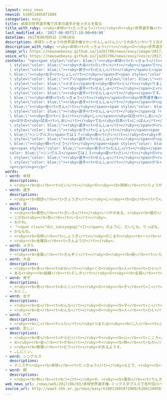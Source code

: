 ```yaml
---
layout: easy_news
newsid: k10011005871000
categories: easy
title: 卓球の世界選手権で日本の選手が金メダルを取る
title_with_ruby: <ruby>卓球<rt>たっきゅう</rt></ruby>の<ruby>世界選手権<rt>せかいせんしゅけん</rt></ruby>で<ruby>日本<rt>にっぽん</rt></ruby>の<ruby>選手<rt>せんしゅ</rt></ruby>が<ruby>金<rt>きん</rt></ruby>メダルを<ruby>取<rt>と</rt></ruby>る
last_modified_at: '2017-06-05T17:10:00+09:00'
datetime: 2017年06月05日 17時10分
description: 卓球たっきゅうの世界選手権せかいせんしゅけんという大会たいかいで３日みっか、男子だんしと女子じょしがペアになるミックスダブルスの試合しあいがあって、日本にっぽんのペアが金きんメダルを取とりました。
description_with_ruby: <ruby>卓球<rt>たっきゅう</rt></ruby>の<ruby>世界選手権<rt>せかいせんしゅけん</rt></ruby>という<ruby>大会<rt>たいかい</rt></ruby>で<ruby>３日<rt>みっか</rt></ruby>、<ruby>男子<rt>だんし</rt></ruby>と<ruby>女子<rt>じょし</rt></ruby>がペアになるミックスダブルスの<ruby>試合<rt>しあい</rt></ruby>があって、<ruby>日本<rt>にっぽん</rt></ruby>のペアが<ruby>金<rt>きん</rt></ruby>メダルを<ruby>取<rt>と</rt></ruby>りました。
image_url: https://newswebeasy.github.io/ja201706/news/easy/image/2017/06/05/k10011005871000.jpg
voice_url: https://newswebeasy.github.io/ja201706/news/easy/voice/2017/06/05/k10011005871000.mp3
contents: "<p><span style=\"color: blue;\"><ruby>卓球<rt>たっきゅう</rt></ruby></span>の<ruby>世界選手権<rt>せかいせんしゅけん</rt></ruby>という<span\
  \ style=\"color: blue;\"><ruby>大会<rt>たいかい</rt></ruby></span>で<ruby>３日<rt>みっか</rt></ruby>、<span\
  \ style=\"color: blue;\"><ruby>男子<rt>だんし</rt></ruby></span>と<span style=\"color:\
  \ blue;\"><ruby>女子<rt>じょし</rt></ruby></span>が<span style=\"color: blue;\">ペア</span>になるミックスダブルスの<ruby>試合<rt>しあい</rt></ruby>があって、<ruby>日本<rt>にっぽん</rt></ruby>の<span\
  \ style=\"color: blue;\">ペア</span>が<span style=\"color: blue;\"><ruby>金<rt>きん</rt></ruby></span><span\
  \ style=\"color: blue;\">メダル</span>を<ruby>取<rt>と</rt></ruby>りました。<ruby>吉村<rt>よしむら</rt></ruby><ruby>真晴<rt>まはる</rt></ruby><span\
  \ style=\"color: blue;\"><ruby>選手<rt>せんしゅ</rt></ruby></span>と<ruby>石川<rt>いしかわ</rt></ruby><ruby>佳純<rt>かすみ</rt></ruby><span\
  \ style=\"color: blue;\"><ruby>選手<rt>せんしゅ</rt></ruby></span>です。<span style=\"color:\
  \ blue;\"><ruby>卓球<rt>たっきゅう</rt></ruby></span>の<ruby>世界選手権<rt>せかいせんしゅけん</rt></ruby>で<ruby>日本<rt>にっぽん</rt></ruby>の<span\
  \ style=\"color: blue;\"><ruby>選手<rt>せんしゅ</rt></ruby></span>が<span style=\"color:\
  \ blue;\"><ruby>金<rt>きん</rt></ruby></span><span style=\"color: blue;\">メダル</span>を<ruby>取<rt>と</rt></ruby>ったことは１９７９<ruby>年<rt>ねん</rt></ruby>のあとありませんでした。<ruby>石川<rt>いしかわ</rt></ruby><span\
  \ style=\"color: blue;\"><ruby>選手<rt>せんしゅ</rt></ruby></span>は「<span style=\"color:\
  \ blue;\"><ruby>苦<rt>くる</rt></ruby>しい</span><ruby>試合<rt>しあい</rt></ruby>でしたが、<ruby>最後<rt>さいご</rt></ruby>まで<ruby>頑張<rt>がんば</rt></ruby>ってよかったです」と<ruby>泣<rt>な</rt></ruby>きながら<ruby>話<rt>はな</rt></ruby>していました。</p>\n\
  <p>ほかの<ruby>試合<rt>しあい</rt></ruby>でも<ruby>日本<rt>にっぽん</rt></ruby>の<ruby>若<rt>わか</rt></ruby>い<span\
  \ style=\"color: blue;\"><ruby>選手<rt>せんしゅ</rt></ruby></span>が<ruby>頑張<rt>がんば</rt></ruby>りました。<span\
  \ style=\"color: blue;\"><ruby>女子<rt>じょし</rt></ruby></span><span style=\"color:\
  \ blue;\">シングルス</span>では１７<ruby>歳<rt>さい</rt></ruby>の<ruby>平野<rt>ひらの</rt></ruby><ruby>美宇<rt>みう</rt></ruby><span\
  \ style=\"color: blue;\"><ruby>選手<rt>せんしゅ</rt></ruby></span>が<span style=\"color:\
  \ blue;\"><ruby>銅<rt>どう</rt></ruby></span><span style=\"color: blue;\">メダル</span>を<ruby>取<rt>と</rt></ruby>りました。</p>\n\
  <p><span style=\"color: blue;\"><ruby>男子<rt>だんし</rt></ruby></span><span style=\"\
  color: blue;\">シングルス</span>では１３<ruby>歳<rt>さい</rt></ruby>の<ruby>張本<rt>はりもと</rt></ruby><ruby>智和<rt>ともかず</rt></ruby><span\
  \ style=\"color: blue;\"><ruby>選手<rt>せんしゅ</rt></ruby></span>が<ruby>上<rt>うえ</rt></ruby>から８<ruby>番目<rt>ばんめ</rt></ruby>までに<ruby>入<rt>はい</rt></ruby>りました。<ruby>世界選手権<rt>せかいせんしゅけん</rt></ruby>では、<ruby>今<rt>いま</rt></ruby>まで１３<ruby>歳<rt>さい</rt></ruby>の<ruby>若<rt>わか</rt></ruby>い<span\
  \ style=\"color: blue;\"><ruby>選手<rt>せんしゅ</rt></ruby></span>が８<ruby>番目<rt>ばんめ</rt></ruby>までに<ruby>入<rt>はい</rt></ruby>ったことはありません。</p>\n\
  <p></p>\n<p></p>"
words:
- word: 卓球
  descriptions:
  - <ruby><rb>台</rb><rt>だい</rt></ruby>の<ruby><rb>両側</rb><rt>りょうがわ</rt></ruby>からラケットで<ruby><rb>球</rb><rt>たま</rt></ruby>を<ruby><rb>打</rb><rt>う</rt></ruby>ち<ruby><rb>合</rb><rt>あ</rt></ruby>う<ruby><rb>競技</rb><rt>きょうぎ</rt></ruby>。ピンポン。
- word: 選手
  descriptions:
  - <ruby><rb>競技</rb><rt>きょうぎ</rt></ruby>に<ruby><rb>出</rb><rt>で</rt></ruby>るために<ruby><rb>選</rb><rt>えら</rt></ruby>ばれた<ruby><rb>人</rb><rt>ひと</rt></ruby>。
- word: 金
  descriptions:
  - <ruby><rb>黄色</rb><rt>きいろ</rt></ruby>いつやのある、<ruby><rb>値打</rb><rt>ねう</rt></ruby>ちの<ruby><rb>高</rb><rt>たか</rt></ruby>い<ruby><rb>金属</rb><rt>きんぞく</rt></ruby>。こがね。
  - こがね<ruby><rb>色</rb><rt>いろ</rt></ruby>。
  - おかね。
  - 「<span class="dic_sansyogogi">1)</span>」のように、だいじな。りっぱな。
  - かなもの。
  - <ruby><rb>将棋</rb><rt>しょうぎ</rt></ruby>のこまの<ruby><rb>一</rb><rt>ひと</rt></ruby>つ。
  - <ruby><rb>金曜日</rb><rt>きんようび</rt></ruby>。
- word: メダル
  descriptions:
  - <ruby><rb>金属</rb><rt>きんぞく</rt></ruby>の<ruby><rb>板</rb><rt>いた</rt></ruby>に、<ruby><rb>絵</rb><rt>え</rt></ruby>や<ruby><rb>文字</rb><rt>もじ</rt></ruby>などをうきぼりにしたもの。<ruby><rb>記念品</rb><rt>きねんひん</rt></ruby>や<ruby><rb>賞品</rb><rt>しょうひん</rt></ruby>などにする。
- word: 大会
  descriptions:
  - <ruby><rb>多</rb><rt>おお</rt></ruby>くの<ruby><rb>人</rb><rt>ひと</rt></ruby>が<ruby><rb>集</rb><rt>あつ</rt></ruby>まる<ruby><rb>会</rb><rt>かい</rt></ruby>。
  - ある<ruby><rb>組織</rb><rt>そしき</rt></ruby>の<ruby><rb>全員</rb><rt>ぜんいん</rt></ruby>が<ruby><rb>集</rb><rt>あつ</rt></ruby>まる<ruby><rb>会</rb><rt>かい</rt></ruby>。
- word: 男子
  descriptions:
  - <ruby><rb>男</rb><rt>おとこ</rt></ruby>の<ruby><rb>子</rb><rt>こ</rt></ruby>。
  - おとこ。
- word: 女子
  descriptions:
  - <ruby><rb>女</rb><rt>おんな</rt></ruby>の<ruby><rb>子</rb><rt>こ</rt></ruby>。
  - <ruby><rb>女</rb><rt>おんな</rt></ruby>の<ruby><rb>人</rb><rt>ひと</rt></ruby>。<ruby><rb>女性</rb><rt>じょせい</rt></ruby>。
- word: ペア
  descriptions:
  - <ruby><rb>二</rb><rt>ふた</rt></ruby>つまたは<ruby><rb>二人</rb><rt>ふたり</rt></ruby>で、ひと<ruby><rb>組</rb><rt>くみ</rt></ruby>みになったもの。<ruby><rb>対</rb><rt>つい</rt></ruby>。ペアー。
- word: 苦しい
  descriptions:
  - <ruby><rb>体</rb><rt>からだ</rt></ruby>や<ruby><rb>心</rb><rt>こころ</rt></ruby>がつらくて、がまんできない。
  - お<ruby><rb>金</rb><rt>かね</rt></ruby>や<ruby><rb>物</rb><rt>もの</rt></ruby>が<ruby><rb>足</rb><rt>た</rt></ruby>りなくて<ruby><rb>困</rb><rt>こま</rt></ruby>るようす。
  - <ruby><rb>無理</rb><rt>むり</rt></ruby>があるようす。
  - …しにくい。
- word: シングルス
  descriptions:
  - テニスや<ruby><rb>卓球</rb><rt>たっきゅう</rt></ruby>などで、<ruby><rb>一対一</rb><rt>いったいいち</rt></ruby>でする<ruby><rb>試合</rb><rt>しあい</rt></ruby>。
- word: 銅
  descriptions:
  - <ruby><rb>熱</rb><rt>ねつ</rt></ruby>や、<ruby><rb>電気</rb><rt>でんき</rt></ruby>をよく<ruby><rb>伝</rb><rt>つた</rt></ruby>える、<ruby><rb>赤</rb><rt>あか</rt></ruby>っぽい<ruby><rb>金属</rb><rt>きんぞく</rt></ruby>。あかがね。
web_news_url: /news/web/2017/06/03/卓球世界選手権-ミックスダブルスで吉村石川ペアが優勝/
source_url: http://www3.nhk.or.jp/news/easy/k10011005871000/k10011005871000.html
...
```

